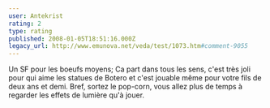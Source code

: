 ```yaml
---
user: Antekrist
rating: 2
type: rating
published: 2008-01-05T18:51:16.000Z
legacy_url: http://www.emunova.net/veda/test/1073.htm#comment-9055
---
```

Un SF pour les boeufs moyens; Ca part dans tous les sens, c'est très joli pour qui aime les statues de Botero et c'est jouable même pour votre fils de deux ans et demi. Bref, sortez le pop-corn, vous allez plus de temps à regarder les effets de lumière qu'à jouer.